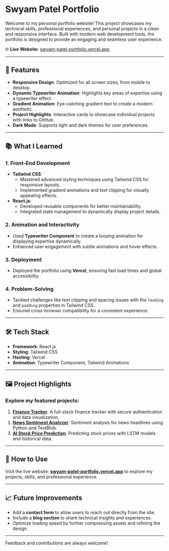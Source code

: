 # Swyam Patel Portfolio

Welcome to my personal portfolio website! This project showcases my technical skills, professional experiences, and personal projects in a clean and responsive interface. Built with modern web development tools, the portfolio is designed to provide an engaging and seamless user experience.

🌐 **Live Website**: [swyam-patel-portfolio.vercel.app](https://swyam-patel-portfolio.vercel.app)

---

## 🚀 Features
- **Responsive Design**: Optimized for all screen sizes, from mobile to desktop.
- **Dynamic Typewriter Animation**: Highlights key areas of expertise using a typewriter effect.
- **Gradient Animation**: Eye-catching gradient text to create a modern aesthetic.
- **Project Highlights**: Interactive cards to showcase individual projects with links to GitHub.
- **Dark Mode**: Supports light and dark themes for user preferences.

---

## 📚 What I Learned

### **1. Front-End Development**
- **Tailwind CSS**:
  - Mastered advanced styling techniques using Tailwind CSS for responsive layouts.
  - Implemented gradient animations and text clipping for visually appealing effects.
- **React.js**:
  - Developed reusable components for better maintainability.
  - Integrated state management to dynamically display project details.
  
### **2. Animation and Interactivity**
- Used **Typewriter Component** to create a looping animation for displaying expertise dynamically.
- Enhanced user engagement with subtle animations and hover effects.

### **3. Deployment**
- Deployed the portfolio using **Vercel**, ensuring fast load times and global accessibility.

### **4. Problem-Solving**
- Tackled challenges like text clipping and spacing issues with the `leading` and `padding` properties in Tailwind CSS.
- Ensured cross-browser compatibility for a consistent experience.

---

## 🛠️ Tech Stack
- **Framework**: React.js
- **Styling**: Tailwind CSS
- **Hosting**: Vercel
- **Animation**: Typewriter Component, Tailwind Animations

---

## 🖼️ Project Highlights
### Explore my featured projects:
1. **[Finance Tracker](https://github.com/Swyampatel/ai_expense_tracker)**: A full-stack finance tracker with secure authentication and data visualization.
2. **[News Sentiment Analyzer](https://github.com/Swyampatel/News-Sentiment-Analyzer)**: Sentiment analysis for news headlines using Python and TextBlob.
3. **[AI Stock Price Prediction](https://github.com/Swyampatel/ai-stock-price-prediction)**: Predicting stock prices with LSTM models and historical data.

---

## 📂 How to Use
Visit the live website: **[swyam-patel-portfolio.vercel.app](https://swyam-patel-portfolio.vercel.app)** to explore my projects, skills, and professional experience.

---

## 📈 Future Improvements
- Add a **contact form** to allow users to reach out directly from the site.
- Include a **blog section** to share technical insights and experiences.
- Optimize loading speed by further compressing assets and refining the design.

---

Feedback and contributions are always welcome!
